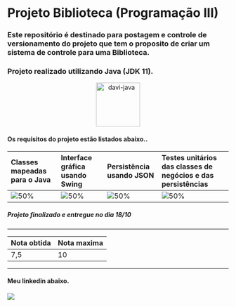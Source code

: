# Projeto Biblioteca (Programação III)
### Este repositório é destinado para postagem e controle de versionamento do projeto que tem o proposito de criar um sistema de controle para uma Biblioteca.
### Projeto realizado utilizando Java (JDK 11).
<div align="center">
<img alt="davi-java" width="100" heigt="100" src="https://cdn.jsdelivr.net/gh/devicons/devicon/icons/java/java-original.svg">
</div>

#### Os requisitos do projeto estão listados abaixo..
Classes mapeadas para o Java | Interface gráfica usando Swing | Persistência usando JSON | Testes unitários das classes de negócios e das persistências
:------------ | :-------------| :-------------| :-------------
![50%]( https://progress-bar.dev/100/?scale=100&width=145&color=babaca) | ![50%](https://progress-bar.dev/100/?scale=100&width=150&color=babaca) |  ![50%](https://progress-bar.dev/100/?scale=100&width=140&color=babaca) | ![50%](https://progress-bar.dev/85/?scale=100&width=290&color=babaca)

##### Projeto finalizado e entregue no dia 18/10
---
Nota obtida | Nota maxima
:----- | :------
7,5 | 10
---

#### Meu linkedin abaixo.
<a href="https://www.linkedin.com/in/davi-trajano-902483205" target="_blank"><img src="https://img.shields.io/badge/-LinkedIn-%230077B5?style=for-the-badge&logo=linkedin&logoColor=white" target="_blank"></a> 
